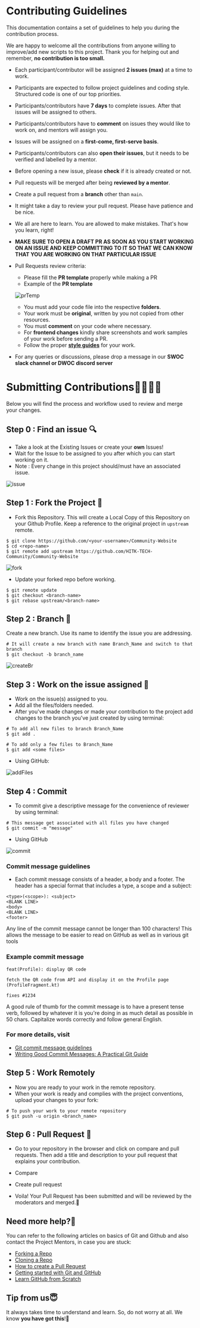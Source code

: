 # Contributing Guidelines  
  
This documentation contains a set of guidelines to help you during the contribution process.

We are happy to welcome all the contributions from anyone willing to improve/add new scripts to this project. Thank you for helping out and remember, **no contribution is too small.** 

- Each participant/contributor will be assigned **2 issues (max)** at a time to work.
- Participants are expected to follow project guidelines and coding style. Structured code is one of our top priorities.
- Participants/contributors have **7 days** to complete issues. After that issues will be assigned to others.
- Participants/contributors have to **comment** on issues they would like to work on, and mentors will assign you.
- Issues will be assigned on a **first-come, first-serve basis**.
- Participants/contributors can also **open their issues**, but it needs to be verified and labelled by a mentor.
- Before opening a new issue, please **check** if it is already created or not.
- Pull requests will be merged after being **reviewed by a mentor**.
- Create a pull request from a **branch** other than `main`.
- It might take a day to review your pull request. Please have patience and be nice.
- We all are here to learn. You are allowed to make mistakes. That's how you learn, right!

- **MAKE SURE TO OPEN A DRAFT PR AS SOON AS YOU START WORKING ON AN ISSUE AND KEEP COMMITTING TO IT SO THAT WE CAN KNOW THAT YOU ARE WORKING ON THAT PARTICULAR ISSUE**

- Pull Requests review criteria:
  - Please fill the **PR template** properly while making a PR
  - Example of the **PR template**
  
  ![prTemp](https://github.com/LeeRenJie/Community-Website/blob/main/assets/cont-img/prTemp.png)  
  
  - You must add your code file into the respective **folders**.
  - Your work must be **original**, written by you not copied from other resources.
  - You must **comment** on your code where necessary.
  - For **frontend changes** kindly share screenshots and work samples of your work before sending a PR.
  - Follow the proper [**style guides**](https://google.github.io/styleguide/) for your work.

- For any queries or discussions, please drop a message in our **SWOC slack channel or DWOC discord server**
  
# Submitting Contributions👩‍💻👨‍💻  
Below you will find the process and workflow used to review and merge your changes.  

## Step 0 : Find an issue  🔍
- Take a look at the Existing Issues or create your **own** Issues!  
- Wait for the Issue to be assigned to you after which you can start working on it.  
- Note : Every change in this project should/must have an associated issue.

![issue](https://github.com/shivenducs1136/YourAttendance/blob/main/imgs/issues.png)  
  
## Step 1 : Fork the Project 🍴
- Fork this Repository. This will create a Local Copy of this Repository on your Github Profile. Keep a reference to the original project in `upstream` remote.  
```  
$ git clone https://github.com/<your-username>/Community-Website  
$ cd <repo-name>  
$ git remote add upstream https://github.com/HITK-TECH-Community/Community-Website 
```  
![fork](https://github.com/shivenducs1136/YourAttendance/blob/main/imgs/forks.png)  
  
- Update your forked repo before working.  
```  
$ git remote update  
$ git checkout <branch-name>  
$ git rebase upstream/<branch-name>  
```  
## Step 2 : Branch  🔖
Create a new branch. Use its name to identify the issue you are addressing.  
```  
# It will create a new branch with name Branch_Name and switch to that branch 
$ git checkout -b branch_name  
```  
![createBr](https://github.com/shivenducs1136/YourAttendance/blob/main/imgs/branch.png)

## Step 3 : Work on the issue assigned  📕
- Work on the issue(s) assigned to you.   
- Add all the files/folders needed.  
- After you've made changes or made your contribution to the project add changes to the branch you've just created by using terminal:  
```  
# To add all new files to branch Branch_Name  
$ git add .  

# To add only a few files to Branch_Name
$ git add <some files>
```
- Using GitHub:

![addFiles](https://github.com/shivenducs1136/YourAttendance/blob/main/imgs/uploadfiles.png)  
  
## Step 4 : Commit  
- To commit give a descriptive message for the convenience of reviewer by using terminal:  
```
# This message get associated with all files you have changed  
$ git commit -m "message"  
```
- Using GitHub

![commit](https://github.com/shivenducs1136/YourAttendance/blob/main/imgs/commit.png)  

### Commit message guidelines
- Each commit message consists of a header, a body and a footer. The header has a special format that includes a type, a scope and a subject:
```
<type>(<scope>): <subject>
<BLANK LINE>
<body>
<BLANK LINE>
<footer>
```
Any line of the commit message cannot be longer than 100 characters! This allows the message to be easier to read on GitHub as well as in various git tools

### Example commit message
```
feat(Profile): display QR code

fetch the QR code from API and display it on the Profile page (ProfileFragment.kt)

fixes #1234
```
A good rule of thumb for the commit message is to have a present tense verb, followed by whatever it is you're doing in as much detail as possible in 50 chars. Capitalize words correctly and follow general English.
### For more details, visit
- [Git commit message guidelines](http://karma-runner.github.io/0.13/dev/git-commit-msg.html)
- [Writing Good Commit Messages: A Practical Git Guide](https://www.freecodecamp.org/news/writing-good-commit-messages-a-practical-guide/)
 
## Step 5 : Work Remotely  
- Now you are ready to your work in the remote repository.  
- When your work is ready and complies with the project conventions, upload your changes to your fork:  
  
```  
# To push your work to your remote repository  
$ git push -u origin <branch_name>  
```  

  
## Step 6 : Pull Request  🎣
- Go to your repository in the browser and click on compare and pull requests. Then add a title and description to your pull request that explains your contribution. 
- Compare
- Create pull request

- Voila! Your Pull Request has been submitted and will be reviewed by the moderators and merged.🥳  
  
## Need more help?🤔  
You can refer to the following articles on basics of Git and Github and also contact the Project Mentors, in case you are stuck:  
- [Forking a Repo](https://help.github.com/en/github/getting-started-with-github/fork-a-repo)  
- [Cloning a Repo](https://help.github.com/en/desktop/contributing-to-projects/creating-an-issue-or-pull-request)  
- [How to create a Pull Request](https://opensource.com/article/19/7/create-pull-request-github)  
- [Getting started with Git and GitHub](https://towardsdatascience.com/getting-started-with-git-and-github-6fcd0f2d4ac6)  
- [Learn GitHub from Scratch](https://lab.github.com/githubtraining/introduction-to-github)  
  
  
## Tip from us😇  
It always takes time to understand and learn. So, do not worry at all. We know **you have got this**!💪


